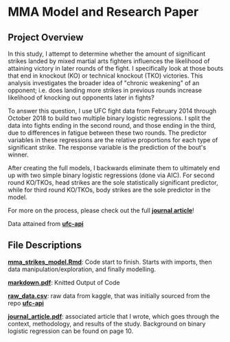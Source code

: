 # MMA Model and Research Paper
## Project Overview

In this study, I attempt to determine whether the amount of significant strikes landed by mixed martial arts fighters influences the likelihood of attaining victory in later rounds of the fight.  I specifically look at those bouts that end in knockout (KO) or technical knockout (TKO) victories.  This analysis investigates the broader idea of "chronic weakening" of an opponent; i.e. does landing more strikes in previous rounds increase likelihood of knocking out opponents later in fights? 

To answer this question, I use UFC fight data from February 2014 through October 2018 to build two multiple binary logistic regressions.  I split the data into fights ending in the second round, and those ending in the third, due to differences in fatigue between these two rounds.  The predictor variables in these regressions are the relative proportions for each type of significant strike.  The response variable is the prediction of the bout's winner.  

After creating the full models, I backwards eliminate them to ultimately end up with two simple binary logistic regressions (done via AIC).  For second round KO/TKOs, head strikes are the sole statistically significant predictor, while for third round KO/TKOs, body strikes are the sole predictor in the model.

For more on the process, please check out the full [**journal article**](journal_article.pdf)!

Data attained from [**ufc-api**](https://github.com/valish/ufc-api)

## File Descriptions
[**mma_strikes_model.Rmd**](mma_strikes_model.Rmd): Code start to finish.  Starts with imports, then data manipulation/exploration, and finally modelling.

[**markdown.pdf**](markdown.pdf): Knitted Output of Code

[**raw_data.csv**](raw_data.csv): raw data from kaggle, that was initially sourced from the repo [**ufc-api**](https://github.com/valish/ufc-api)

[**journal_article.pdf**](journal_article.pdf): associated article that I wrote, which goes through the context, methodology, and results of the study.  Background on binary logistic regression can be found on page 10. 
